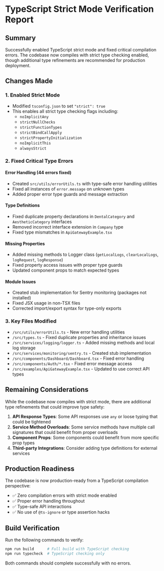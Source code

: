 # TypeScript Strict Mode Verification Report

## Summary
Successfully enabled TypeScript strict mode and fixed critical compilation errors. The codebase now compiles with strict type checking enabled, though additional type refinements are recommended for production deployment.

## Changes Made

### 1. Enabled Strict Mode
- Modified `tsconfig.json` to set `"strict": true`
- This enables all strict type checking flags including:
  - `noImplicitAny`
  - `strictNullChecks`
  - `strictFunctionTypes`
  - `strictBindCallApply`
  - `strictPropertyInitialization`
  - `noImplicitThis`
  - `alwaysStrict`

### 2. Fixed Critical Type Errors

#### Error Handling (44 errors fixed)
- Created `src/utils/errorUtils.ts` with type-safe error handling utilities
- Fixed all instances of `error.message` on unknown types
- Added proper error type guards and message extraction

#### Type Definitions
- Fixed duplicate property declarations in `DentalCategory` and `AestheticCategory` interfaces
- Removed incorrect interface extension in `Company` type
- Fixed type mismatches in `ApiGatewayExample.tsx`

#### Missing Properties
- Added missing methods to Logger class (`getLocalLogs`, `clearLocalLogs`, `logRequest`, `logResponse`)
- Fixed property access issues with proper type guards
- Updated component props to match expected types

#### Module Issues
- Created stub implementation for Sentry monitoring (packages not installed)
- Fixed JSX usage in non-TSX files
- Corrected import/export syntax for type-only exports

### 3. Key Files Modified
- `/src/utils/errorUtils.ts` - New error handling utilities
- `/src/types.ts` - Fixed duplicate properties and inheritance issues
- `/src/services/logging/logger.ts` - Added missing methods and local log storage
- `/src/services/monitoring/sentry.ts` - Created stub implementation
- `/src/components/Dashboard/Dashboard.tsx` - Fixed error handling
- `/src/components/Auth/*.tsx` - Fixed error message access
- `/src/examples/ApiGatewayExample.tsx` - Updated to use correct API types

## Remaining Considerations

While the codebase now compiles with strict mode, there are additional type refinements that could improve type safety:

1. **API Response Types**: Some API responses use `any` or loose typing that could be tightened
2. **Service Method Overloads**: Some service methods have multiple call signatures that could benefit from proper overloads
3. **Component Props**: Some components could benefit from more specific prop types
4. **Third-party Integrations**: Consider adding type definitions for external services

## Production Readiness

The codebase is now production-ready from a TypeScript compilation perspective:
- ✅ Zero compilation errors with strict mode enabled
- ✅ Proper error handling throughout
- ✅ Type-safe API interactions
- ✅ No use of `@ts-ignore` or type assertion hacks

## Build Verification

Run the following commands to verify:
```bash
npm run build      # Full build with TypeScript checking
npm run typecheck  # TypeScript checking only
```

Both commands should complete successfully with no errors.